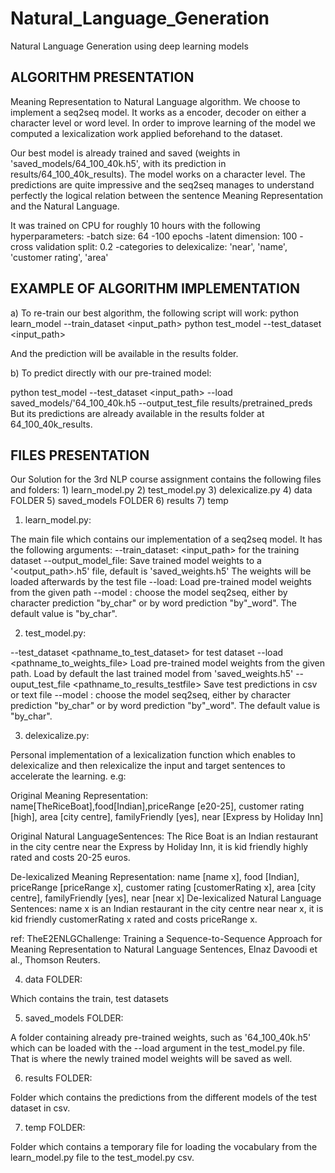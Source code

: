 # Natural_Language_Generation

Natural Language Generation using deep learning models

## ALGORITHM PRESENTATION 

Meaning Representation to Natural Language algorithm. We choose to implement a seq2seq model. It works as a encoder, decoder on either a character level or word level. In order to improve learning of the model we computed a lexicalization work applied beforehand to the dataset.

Our best model is already trained and saved (weights in 'saved_models/64_100_40k.h5', with its prediction in results/64_100_40k_results).
The model works on a character level.
The predictions are quite impressive and the seq2seq manages to understand perfectly the logical relation between the sentence Meaning Representation and the Natural Language.

It was trained on CPU for roughly 10 hours with the following hyperparameters:
-batch size: 64
-100 epochs
-latent dimension: 100
-cross validation split: 0.2
-categories to delexicalize: 'near', 'name', 'customer rating', 'area'


## EXAMPLE OF ALGORITHM IMPLEMENTATION 

a) To re-train our best algorithm, the following script will work:
python learn_model --train_dataset <input_path> 
python test_model --test_dataset <input_path>

And the prediction will be available in the results folder.

b) To predict directly with our pre-trained model:

python test_model --test_dataset <input_path> --load saved_models/'64_100_40k.h5 --output_test_file results/pretrained_preds
But its predictions are already available in the results folder at 64_100_40k_results.


## FILES PRESENTATION 

Our Solution for the 3rd NLP course assignment contains the following files and folders:
	1) learn_model.py
	2) test_model.py
	3) delexicalize.py
	4) data FOLDER
	5) saved_models FOLDER
	6) results
	7) temp

1) learn_model.py:

The main file which contains our implementation of a seq2seq model.
It has the following arguments:
 --train_dataset: <input_path> for the training dataset
 --output_model_file: Save trained model weights to a '<output_path>.h5' file, default is 'saved_weights.h5'
The weights will be loaded afterwards by the test file
 --load: Load pre-trained model weights from the given path
 --model : choose the model seq2seq, either by character prediction "by_char" or by word prediction "by"_word". The default value is "by_char".

 
2) test_model.py:

 --test_dataset <pathname_to_test_dataset> for test dataset
 --load <pathname_to_weights_file> Load pre-trained model weights from the given path. Load by default the last trained model from 'saved_weights.h5'
 --ouput_test_file <pathname_to_results_testfile> Save test predictions in csv or text file
 --model : choose the model seq2seq, either by character prediction "by_char" or by word prediction "by"_word". The default value is "by_char".


3) delexicalize.py:

Personal implementation of a lexicalization function which enables to delexicalize and then relexicalize the input and target sentences to accelerate the learning.
e.g:

Original Meaning Representation: name[TheRiceBoat],food[Indian],priceRange [e20-25], customer rating [high], area [city centre], familyFriendly [yes], near [Express by Holiday Inn]

Original Natural LanguageSentences:  The Rice Boat is an Indian restaurant in the city centre near the Express by Holiday Inn, it is kid friendly highly rated and costs 20-25 euros.

De-lexicalized Meaning Representation: name [name x], food [Indian], priceRange [priceRange x], customer rating [customerRating x], area [city centre], familyFriendly [yes], near [near x]
De-lexicalized Natural Language Sentences: name x is an Indian restaurant in the city centre near near x, it is kid friendly customerRating x rated and costs priceRange x.

ref: TheE2ENLGChallenge: Training a Sequence-to-Sequence Approach for Meaning Representation to Natural Language Sentences, Elnaz Davoodi et al., Thomson Reuters.


4) data FOLDER:

Which contains the train, test datasets


5) saved_models FOLDER:

A folder containing already pre-trained weights, such as '64_100_40k.h5' which can be loaded with the --load argument in the test_model.py file. 
That is where the newly trained model weights will be saved as well.

	
6) results FOLDER:

Folder which contains the predictions from the different models of the test dataset in csv.


7) temp FOLDER:

Folder which contains a temporary file for loading the vocabulary from the learn_model.py file to the test_model.py csv.




